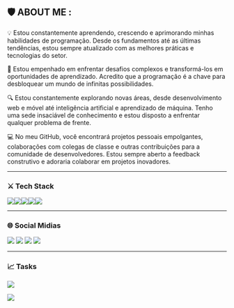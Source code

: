 ## 🛡️ ABOUT ME :


💡 Estou constantemente aprendendo, crescendo e aprimorando minhas habilidades de programação. Desde os fundamentos até as últimas tendências, estou sempre atualizado com as melhores práticas e tecnologias do setor. 

🚀 Estou empenhado em enfrentar desafios complexos e transformá-los em oportunidades de aprendizado. Acredito que a programação é a chave para desbloquear um mundo de infinitas possibilidades. 

🔍 Estou constantemente explorando novas áreas, desde desenvolvimento web e móvel até inteligência artificial e aprendizado de máquina. Tenho uma sede insaciável de conhecimento e estou disposto a enfrentar qualquer problema de frente. 

💻 No meu GitHub, você encontrará projetos pessoais empolgantes, colaborações com colegas de classe e outras contribuições para a comunidade de desenvolvedores. Estou sempre aberto a feedback construtivo e adoraria colaborar em projetos inovadores. 

---

### ⚔️ Tech Stack

<div>
 <a href="" target="_blank"><img src="https://img.shields.io/badge/Python-14354C?style=for-the-badge&logo=python&logoColor=white" target="_blank"></a><a href="" target="_blank"><img src="https://img.shields.io/badge/Java-ED8B00?style=for-the-badge&logo=openjdk&logoColor=white" target="_blank"></a><a href="" target="_blank"><img src="https://img.shields.io/badge/Dart-0175C2?style=for-the-badge&logo=dart&logoColor=white" target="_blank"></a><a href="" target="_blank"><img src="https://img.shields.io/badge/Flutter-02569B?style=for-the-badge&logo=flutter&logoColor=white" target="_blank"></a><a href="" target="_blank"><img src="https://img.shields.io/badge/MySQL-00000F?style=for-the-badge&logo=mysql&logoColor=white" target="_blank"></a>
 </div> 
 
---

### 🌐 Social Midias

<div> 
  <a href="" target="_blank"><img src="https://img.shields.io/badge/-Instagram-%23E4405F?style=for-the-badge&logo=instagram&logoColor=white" target="_blank"></a>
 <a href="" target="_blank"><img src="https://img.shields.io/badge/Discord-7289DA?style=for-the-badge&logo=discord&logoColor=white" target="_blank"></a> 
  <a href = ""><img src="https://img.shields.io/badge/-Gmail-%23333?style=for-the-badge&logo=gmail&logoColor=white" target="_blank"></a>
  <a href="" target="_blank"><img src="https://img.shields.io/badge/-LinkedIn-%230077B5?style=for-the-badge&logo=linkedin&logoColor=white" target="_blank"></a> 
</div>

---

### 📈 Tasks

![](https://github-readme-stats.vercel.app/api/top-langs/?username=Zavisas&theme=dracula&hide_border=false&include_all_commits=true&count_private=true&layout=compact)

[![](https://visitcount.itsvg.in/api?id=Zavisas&icon=0&color=1)](https://visitcount.itsvg.in) 
